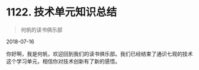 # 1122. 技术单元知识总结

> 何帆的读书俱乐部

2018-07-16

你好啊，我是何帆，欢迎回到我们的读书俱乐部。我们已经结束了通识七观的技术这个学习单元，相信你对技术创新有了新的感悟。

